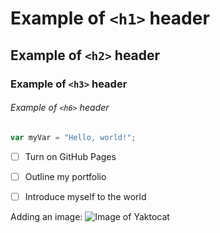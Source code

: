 # Example of `<h1>` header
## Example of `<h2>` header
### Example of `<h3>` header
###### Example of `<h6>` header

``` javascript
var myVar = "Hello, world!";
```

- [ ] Turn on GitHub Pages
- [ ] Outline my portfolio
- [ ] Introduce myself to the world


Adding an image: 
![Image of Yaktocat](https://octodex.github.com/images/yaktocat.png)
